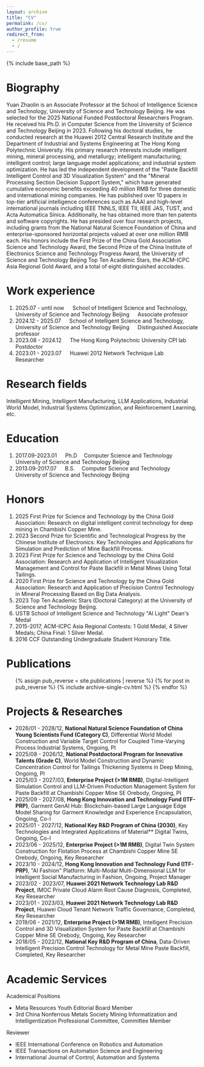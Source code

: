 ```yaml
---
layout: archive
title: "CV"
permalink: /cv/
author_profile: true
redirect_from:
  - /resume
  - /
---
```

{% include base_path %}

Biography
=========

Yuan Zhaolin is an Associate Professor at the School of Intelligence Science and Technology, University of Science and Technology Beijing. He was selected for the 2025 National Funded Postdoctoral Researchers Program. He received his Ph.D. in Computer Science from the University of Science and Technology Beijing in 2023. Following his doctoral studies, he conducted research at the Huawei 2012 Central Research Institute and the Department of Industrial and Systems Engineering at The Hong Kong Polytechnic University. His primary research interests include intelligent mining, mineral processing, and metallurgy; intelligent manufacturing; intelligent control; large language model applications; and industrial system optimization. He has led the independent development of the "Paste Backfill Intelligent Control and 3D Visualization System" and the "Mineral Processing Section Decision Support System," which have generated cumulative economic benefits exceeding 40 million RMB for three domestic and international mining companies. He has published over 10 papers in top-tier artificial intelligence conferences such as AAAI and high-level international journals including IEEE TNNLS, IEEE TII, IEEE JAS, TUST, and Acta Automatica Sinica. Additionally, he has obtained more than ten patents and software copyrights. He has presided over four research projects, including grants from the National Natural Science Foundation of China and enterprise-sponsored horizontal projects valued at over one million RMB each. His honors include the First Prize of the China Gold Association Science and Technology Award, the Second Prize of the China Institute of Electronics Science and Technology Progress Award, the University of Science and Technology Beijing Top Ten Academic Stars, the ACM-ICPC Asia Regional Gold Award, and a total of eight distinguished accolades.

Work experience
===============
1. 2025.07 - until now &emsp; School of Intelligent Science and Technology, University of Science and Technology Beijing &emsp; Associate professor
2. 2024.12 - 2025.07 &emsp; School of Intelligent Science and Technology, University of Science and Technology Beijing &emsp; Distinguished Associate professor
3. 2023.08 - 2024.12 &emsp; The Hong Kong Polytechnic University CPI lab &emsp; Postdoctor 
4. 2023.01 - 2023.07 &emsp; Huawei 2012 Network Technique Lab &emsp; Researcher 

**Research fields**
===================

Intelligent Mining, Intelligent Manufacturing, LLM Applications, Industrial World Model, Industrial Systems Optimization, and Reinforcement Learning, etc.  

Education
=========
1. 2017.09-2023.01 &emsp; Ph.D &emsp;Computer Science and Technology &emsp; University of Science and Technology Beijing
2. 2013.09-2017.07 &emsp; B.S. &emsp;Computer Science and Technology &emsp; University of Science and Technology Beijing

Honors
===================
1. 2025 First Prize for Science and Technology by the China Gold Association: Research on digital intelligent control technology for deep mining in Chambishi Copper Mine.
2. 2023 Second Prize for Scientific and Technological Progress by the Chinese Institute of Electronics: Key Technologies and Applications for Simulation and Prediction of Mine Backfill Process.
3. 2023 First Prize for Science and Technology by the China Gold Association: Research and Application of Intelligent Visualization Management and Control for Paste Backfill in Metal Mines Using Total Tailings.
4. 2020 First Prize for Science and Technology by the China Gold Association: Research and Application of Precision Control Technology in Mineral Processing Based on Big Data Analysis.
5. 2023 Top Ten Academic Stars (Doctoral Category) at the University of Science and Technology Beijing.
6. USTB School of Intelligent Science and Technology "AI Light" Dean's Medal  
7. 2015-2017, ACM-ICPC Asia Regional Contests: 1 Gold Medal, 4 Silver Medals; China Final: 1 Silver Medal.
8. 2016 CCF Outstanding Undergraduate Student Honorary Title.

Publications
============

<ul>
{% assign pub_reverse = site.publications | reverse %}
{% for post in pub_reverse %}
  {% include archive-single-cv.html %}
{% endfor %}</ul>


Projects & Researches
===================

* 2026/01 - 2028/12, **National Natural Science Foundation of China Young Scientists Fund (Category C)**, Differential World Model Construction and Variable Target Control for Coupled Time-Varying Process Industrial Systems, Ongoing, PI
* 2025/08 - 2026/12, **National Postdoctoral Program for Innovative Talents (Grade C)**, World Model Construction and Dynamic Concentration Control for Tailings Thickening Systems in Deep Mining, Ongoing, PI
* 2025/03 - 2027/03, **Enterprise Project (>1M RMB)**, Digital-Intelligent Simulation Control and LLM-Driven Production Management System for Paste Backfill at Chambishi Copper Mine SE Orebody, Ongoing, PI
* 2025/09 - 2027/08, **Hong Kong Innovation and Technology Fund (ITF-PRP)**, Garment GenAI Hub: Blockchain-based Large Language Edge Model Sharing for Garment Knowledge and Experience Encapsulation, Ongoing, Co-I
* 2025/01 - 2027/12, **National Key R&D Program of China (2030)**, Key Technologies and Integrated Applications of Material** Digital Twins, Ongoing, Co-I
* 2023/06 - 2025/12, **Enterprise Project (>1M RMB)**, Digital Twin System Construction for Flotation Process at Chambishi Copper Mine SE Orebody, Ongoing, Key Researcher
* 2023/10 - 2024/12, **Hong Kong Innovation and Technology Fund (ITF-PRP)**, "AI Fashion" Platform: Multi-Modal Multi-Dimensional LLM for Intelligent Social Manufacturing in Fashion, Ongoing, Project Manager
* 2023/02 - 2023/07, **Huawei 2021 Network Technology Lab R&D Project**, IMOC Private Cloud Alarm Root Cause Diagnosis, Completed, Key Researcher
* 2023/01 - 2023/03, **Huawei 2021 Network Technology Lab R&D Project**, Huawei Cloud Tenant Network Traffic Governance, Completed, Key Researcher
* 2019/06 - 2021/12, **Enterprise Project (>1M RMB)**, Intelligent Precision Control and 3D Visualization System for Paste Backfill at Chambishi Copper Mine SE Orebody, Ongoing, Key Researcher
* 2018/05 - 2022/12, **National Key R&D Program of China**, Data-Driven Intelligent Precision Control Technology for Metal Mine Paste Backfill, Completed, Key Researcher


Academic Services
===================

Academical Positions

* Meta Resources Youth Editorial Board Member
* 3rd China Nonferrous Metals Society Mining Informatization and Intelligentization Professional Committee, Committee Member

Reviewer

* IEEE International Conference on Robotics and Automation
* IEEE Transactions on Automation Science and Engineering
* International Journal of Control, Automation and Systems
